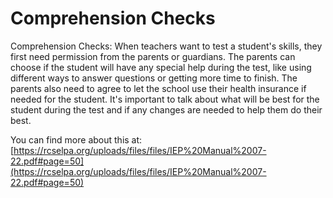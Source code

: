 # Comprehension Checks
Comprehension Checks: When teachers want to test a student's skills, they first need permission from the parents or guardians. The parents can choose if the student will have any special help during the test, like using different ways to answer questions or getting more time to finish. The parents also need to agree to let the school use their health insurance if needed for the student. It's important to talk about what will be best for the student during the test and if any changes are needed to help them do their best.

You can find more about this at: [https://rcselpa.org/uploads/files/files/IEP%20Manual%2007-22.pdf#page=50](https://rcselpa.org/uploads/files/files/IEP%20Manual%2007-22.pdf#page=50)
